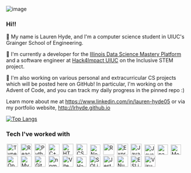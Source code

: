 ![image](https://github.com/lrhyde/lrhyde/assets/126986154/b75a7d03-fdb0-4ea6-8683-5d9cf5a8a28c)


### Hi!!


🌸 My name is Lauren Hyde, and I'm a computer science student in UIUC's Grainger School of Engineering. 

💛 I'm currently a developer for the [Illinois Data Science Mastery Platform](https://mastery.cs.illinois.edu/) and a software engineer at [Hack4Impact UIUC](https://uiuc.hack4impact.org/) on the Inclusive STEM project.

📘 I'm also working on various personal and extracurricular CS projects which will be posted here on GitHub! In particular, I'm working on the Advent of Code, and you can track my daily progress in the pinned repo :)

Learn more about me at https://www.linkedin.com/in/lauren-hyde05 or via my portfolio website, http://lrhyde.github.io

[![Top Langs](https://github-readme-stats-git-masterrstaa-rickstaa.vercel.app/api/top-langs/?username=lrhyde&text_color=000000&title_color=000000&langs_count=8&size_weight=0.3&count_weight=0.7&layout=compact)](https://github.com/anuraghazra/github-readme-stats)

### Tech I've worked with
<a href="https://www.typescriptlang.org/" title="Typescript"><img
        src="https://github.com/get-icon/geticon/raw/master/icons/typescript-icon.svg" alt="Typescript" width="30px"
        height="30px" style="padding-right: 2px; padding-left: 2px;"></a>
    <a href="https://reactjs.org/" title="React"><img
        src="https://github.com/get-icon/geticon/raw/master/icons/react.svg" alt="React" width="30px" height="30px"
        style="padding-right: 2px; padding-left: 2px;"></a>
    <a href="https://www.python.org/" title="Python"><img
        src="https://github.com/get-icon/geticon/raw/master/icons/python.svg" alt="Python" width="30px" height="30px"
        style="padding-right: 2px; padding-left: 2px;"></a>
    <a href="https://isocpp.org/" title="C++"><img
        src="https://github.com/get-icon/geticon/raw/master/icons/c-plusplus.svg" alt="C++" width="30px" height="30px"
        style="padding-right: 2px; padding-left: 2px;"></a>
    <a href="https://www.w3.org/TR/html5/" title="HTML5"><img
        src="https://github.com/get-icon/geticon/raw/master/icons/html-5.svg" alt="HTML5" width="30px" height="30px"
        style="padding-right: 2px; padding-left: 2px;"></a>
    <a href="https://www.w3.org/TR/CSS/" title="CSS3"><img
        src="https://github.com/get-icon/geticon/raw/master/icons/css-3.svg" alt="CSS3" width="30px" height="30px"
        style="padding-right: 2px; padding-left: 2px"></a>
    <a href="https://nodejs.org/" title="Node.js"><img
        src="https://github.com/get-icon/geticon/raw/master/icons/nodejs-icon.svg" alt="Node.js" width="28px"
        height="28px" style="padding-right: 2px; padding-left: 2px;"></a>
    <a href="https://www.r-project.org/" title="R"><img
        src="https://github.com/get-icon/geticon/raw/master/icons/r-lang.svg" alt="R" width="30px" height="30px"
        style="padding-right: 2px; padding-left: 2px;"></a>
    <a href="https://expressjs.com/" title="Express"><img
        src="https://github.com/get-icon/geticon/raw/master/icons/express.svg" alt="Express" width="30px" height="30px"
        style="padding-right: 2px; padding-left: 2px;"></a>
    <a href="https://www.java.com/" title="Java"><img
        src="https://github.com/get-icon/geticon/raw/master/icons/java.svg" alt="Java" width="30px" height="30px"
        style="padding-right: 2px; padding-left: 2px;"></a>
    <a href="https://developer.mozilla.org/en-US/docs/Web/JavaScript" title="JavaScript"><img
        src="https://github.com/get-icon/geticon/raw/master/icons/javascript.svg" alt="JavaScript" width="28px"
        height="28px" style="padding-right: 2px; padding-left: 2px;"></a>
    <a href="https://pandas.pydata.org/" title="pandas"><img
        src="https://github.com/get-icon/geticon/raw/master/icons/pandas-icon.svg" alt="pandas" width="28px"
        height="28px" style="padding-right: 2px; padding-left: 2px;"></a>
    <a href="https://www.mongodb.org/" title="MongoDB"><img
        src="https://github.com/get-icon/geticon/raw/master/icons/mongodb-icon.svg" alt="MongoDB" width="28px"
        height="28px" style="padding-right: 2px; padding-left: 2px;"></a>
    <a href="https://opencv.org/" title="OpenCV"><img
        src="https://github.com/get-icon/geticon/raw/master/icons/opencv.svg" alt="OpenCV" width="30px" height="30px"
        style="padding-right: 2px; padding-left: 2px;"></a>
    <a href="https://dev.mysql.com/" title="MySQL"><img
        src="https://github.com/get-icon/geticon/raw/master/icons/mysql.svg" alt="MySQL" width="30px" height="30px"
        style="padding-right: 2px; padding-left: 2px;"></a>
    <a href="https://git-scm.com/" title="Git"><img
        src="https://github.com/get-icon/geticon/raw/master/icons/git-icon.svg" alt="Git" width="30px" height="30px"
        style="padding-right: 2px; padding-left: 2px;"></a>
    <a href="https://www.npmjs.com/" title="npm"><img src="https://github.com/get-icon/geticon/raw/master/icons/npm.svg"
        alt="npm" width="30px" height="30px" style="padding-right: 2px; padding-left: 2px;"></a>
    <a href="https://vitejs.dev/" title="Vite"><img src="https://github.com/get-icon/geticon/raw/master/icons/vite.svg"
        alt="Vite" width="30px" height="30px" style="padding-right: 2px; padding-left: 2px;"></a>
    <a href="https://handlebarsjs.com/" title="Handlebars"><img
        src="https://github.com/get-icon/geticon/raw/master/icons/handlebars.svg" alt="Handlebars" width="28px"
        height="28px" style="padding-right: 2px; padding-left: 2px;"></a>
    <a href="https://www.sqlite.org/" title="SQLite"><img
        src="https://github.com/get-icon/geticon/raw/master/icons/sqlite.svg" alt="SQLite" width="30px" height="30px"
        style="padding-right: 2px; padding-left: 2px;"></a>
    <a href="https://jestjs.io/" title="Jest"><img src="https://github.com/get-icon/geticon/raw/master/icons/jest.svg"
        alt="Jest" width="30px" height="30px" style="padding-right: 2px; padding-left: 2px;"></a>
    <a href="https://numpy.org/" title="NumPy"><img
        src="https://github.com/get-icon/geticon/raw/master/icons/numpy-icon.svg" alt="NumPy" width="30px" height="30px"
        style="padding-right: 2px; padding-left: 2px;"></a>
    <a href="https://eslint.org/" title="ESLint"><img
        src="https://github.com/get-icon/geticon/raw/master/icons/eslint.svg" alt="ESLint" width="30px" height="30px"
        style="padding-right: 2px; padding-left: 2px;"></a>
    <a href="https://code.visualstudio.com/" title="Visual Studio Code"><img
        src="https://github.com/get-icon/geticon/raw/master/icons/visual-studio-code.svg" alt="Visual Studio Code"
        width="30px" height="30px" style="padding-right: 2px; padding-left: 2px;"></a>
